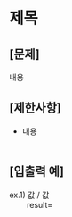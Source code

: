 # 제목
## **[문제]**
내용
<br>

## **[제한사항]**
* 내용
<br><br>

## **[입출력 예]**
ex.1) 값 / 값<br>
&nbsp;&nbsp;&nbsp;&nbsp;&nbsp;&nbsp;&nbsp;&nbsp;result=<br>